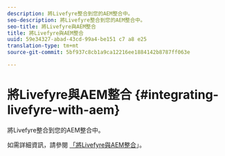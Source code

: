 ```yaml
---
description: 將Livefyre整合到您的AEM整合中。
seo-description: 將Livefyre整合到您的AEM整合中。
seo-title: 將Livefyre與AEM整合
title: 將Livefyre與AEM整合
uuid: 59e34327-abad-43cd-99a4-be151 c7 a8 e25
translation-type: tm+mt
source-git-commit: 5bf937c8cb1a9ca12216ee1884142b8787ff063e

---
```



# 將Livefyre與AEM整合 {#integrating-livefyre-with-aem}

將Livefyre整合到您的AEM整合中。

如需詳細資訊，請參閱 [「將Livefyre與AEM整合](https://helpx.adobe.com/experience-manager/6-3/sites/administering/using/livefyre.html)」。

